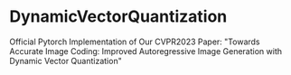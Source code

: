 # DynamicVectorQuantization
Official Pytorch Implementation of Our CVPR2023 Paper: "Towards Accurate Image Coding: Improved Autoregressive Image Generation with Dynamic Vector Quantization"
